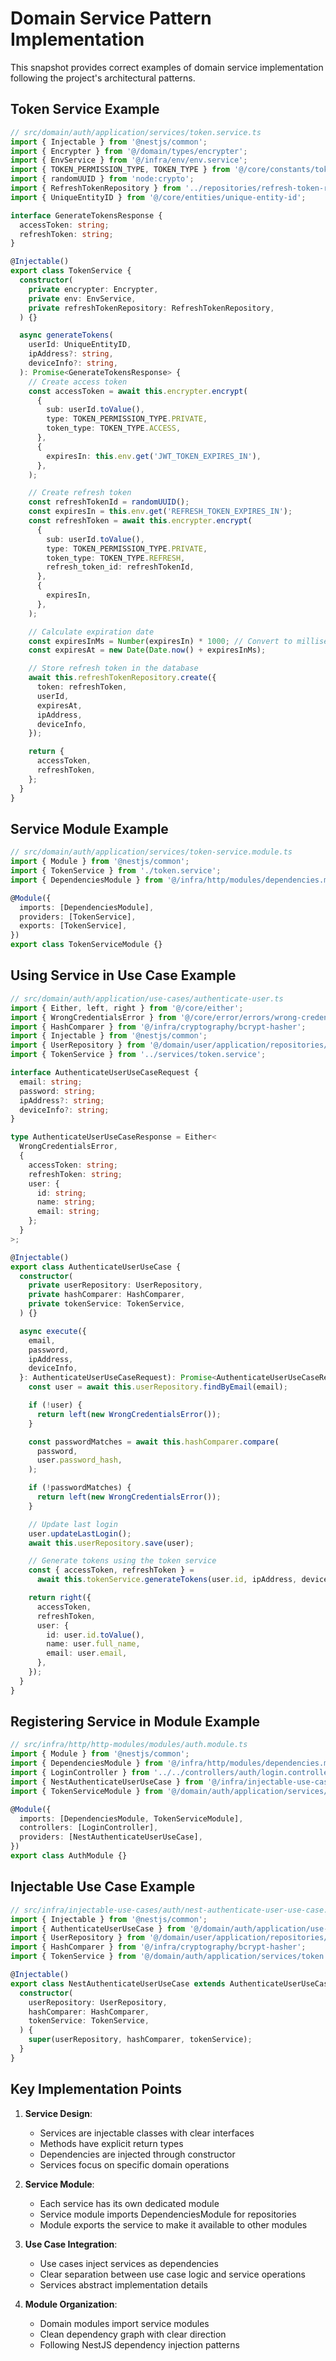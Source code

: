 # Domain Service Pattern Implementation

This snapshot provides correct examples of domain service implementation following the project's architectural patterns.

## Token Service Example

```typescript
// src/domain/auth/application/services/token.service.ts
import { Injectable } from '@nestjs/common';
import { Encrypter } from '@/domain/types/encrypter';
import { EnvService } from '@/infra/env/env.service';
import { TOKEN_PERMISSION_TYPE, TOKEN_TYPE } from '@/core/constants/token.type';
import { randomUUID } from 'node:crypto';
import { RefreshTokenRepository } from '../repositories/refresh-token-repository';
import { UniqueEntityID } from '@/core/entities/unique-entity-id';

interface GenerateTokensResponse {
  accessToken: string;
  refreshToken: string;
}

@Injectable()
export class TokenService {
  constructor(
    private encrypter: Encrypter,
    private env: EnvService,
    private refreshTokenRepository: RefreshTokenRepository,
  ) {}

  async generateTokens(
    userId: UniqueEntityID,
    ipAddress?: string,
    deviceInfo?: string,
  ): Promise<GenerateTokensResponse> {
    // Create access token
    const accessToken = await this.encrypter.encrypt(
      {
        sub: userId.toValue(),
        type: TOKEN_PERMISSION_TYPE.PRIVATE,
        token_type: TOKEN_TYPE.ACCESS,
      },
      {
        expiresIn: this.env.get('JWT_TOKEN_EXPIRES_IN'),
      },
    );

    // Create refresh token
    const refreshTokenId = randomUUID();
    const expiresIn = this.env.get('REFRESH_TOKEN_EXPIRES_IN');
    const refreshToken = await this.encrypter.encrypt(
      {
        sub: userId.toValue(),
        type: TOKEN_PERMISSION_TYPE.PRIVATE,
        token_type: TOKEN_TYPE.REFRESH,
        refresh_token_id: refreshTokenId,
      },
      {
        expiresIn,
      },
    );

    // Calculate expiration date
    const expiresInMs = Number(expiresIn) * 1000; // Convert to milliseconds
    const expiresAt = new Date(Date.now() + expiresInMs);

    // Store refresh token in the database
    await this.refreshTokenRepository.create({
      token: refreshToken,
      userId,
      expiresAt,
      ipAddress,
      deviceInfo,
    });

    return {
      accessToken,
      refreshToken,
    };
  }
}
```

## Service Module Example

```typescript
// src/domain/auth/application/services/token-service.module.ts
import { Module } from '@nestjs/common';
import { TokenService } from './token.service';
import { DependenciesModule } from '@/infra/http/modules/dependencies.module';

@Module({
  imports: [DependenciesModule],
  providers: [TokenService],
  exports: [TokenService],
})
export class TokenServiceModule {}
```

## Using Service in Use Case Example

```typescript
// src/domain/auth/application/use-cases/authenticate-user.ts
import { Either, left, right } from '@/core/either';
import { WrongCredentialsError } from '@/core/error/errors/wrong-credentials-error';
import { HashComparer } from '@/infra/cryptography/bcrypt-hasher';
import { Injectable } from '@nestjs/common';
import { UserRepository } from '@/domain/user/application/repositories/user-repository';
import { TokenService } from '../services/token.service';

interface AuthenticateUserUseCaseRequest {
  email: string;
  password: string;
  ipAddress?: string;
  deviceInfo?: string;
}

type AuthenticateUserUseCaseResponse = Either<
  WrongCredentialsError,
  {
    accessToken: string;
    refreshToken: string;
    user: {
      id: string;
      name: string;
      email: string;
    };
  }
>;

@Injectable()
export class AuthenticateUserUseCase {
  constructor(
    private userRepository: UserRepository,
    private hashComparer: HashComparer,
    private tokenService: TokenService,
  ) {}

  async execute({
    email,
    password,
    ipAddress,
    deviceInfo,
  }: AuthenticateUserUseCaseRequest): Promise<AuthenticateUserUseCaseResponse> {
    const user = await this.userRepository.findByEmail(email);

    if (!user) {
      return left(new WrongCredentialsError());
    }

    const passwordMatches = await this.hashComparer.compare(
      password,
      user.password_hash,
    );

    if (!passwordMatches) {
      return left(new WrongCredentialsError());
    }

    // Update last login
    user.updateLastLogin();
    await this.userRepository.save(user);

    // Generate tokens using the token service
    const { accessToken, refreshToken } =
      await this.tokenService.generateTokens(user.id, ipAddress, deviceInfo);

    return right({
      accessToken,
      refreshToken,
      user: {
        id: user.id.toValue(),
        name: user.full_name,
        email: user.email,
      },
    });
  }
}
```

## Registering Service in Module Example

```typescript
// src/infra/http/http-modules/modules/auth.module.ts
import { Module } from '@nestjs/common';
import { DependenciesModule } from '@/infra/http/modules/dependencies.module';
import { LoginController } from '../../controllers/auth/login.controller';
import { NestAuthenticateUserUseCase } from '@/infra/injectable-use-cases/auth/nest-authenticate-user-use-case';
import { TokenServiceModule } from '@/domain/auth/application/services/token-service.module';

@Module({
  imports: [DependenciesModule, TokenServiceModule],
  controllers: [LoginController],
  providers: [NestAuthenticateUserUseCase],
})
export class AuthModule {}
```

## Injectable Use Case Example

```typescript
// src/infra/injectable-use-cases/auth/nest-authenticate-user-use-case.ts
import { Injectable } from '@nestjs/common';
import { AuthenticateUserUseCase } from '@/domain/auth/application/use-cases/authenticate-user';
import { UserRepository } from '@/domain/user/application/repositories/user-repository';
import { HashComparer } from '@/infra/cryptography/bcrypt-hasher';
import { TokenService } from '@/domain/auth/application/services/token.service';

@Injectable()
export class NestAuthenticateUserUseCase extends AuthenticateUserUseCase {
  constructor(
    userRepository: UserRepository,
    hashComparer: HashComparer,
    tokenService: TokenService,
  ) {
    super(userRepository, hashComparer, tokenService);
  }
}
```

## Key Implementation Points

1. **Service Design**:
   - Services are injectable classes with clear interfaces
   - Methods have explicit return types
   - Dependencies are injected through constructor
   - Services focus on specific domain operations

2. **Service Module**:
   - Each service has its own dedicated module
   - Service module imports DependenciesModule for repositories
   - Module exports the service to make it available to other modules

3. **Use Case Integration**:
   - Use cases inject services as dependencies
   - Clear separation between use case logic and service operations
   - Services abstract implementation details

4. **Module Organization**:
   - Domain modules import service modules
   - Clean dependency graph with clear direction
   - Following NestJS dependency injection patterns 